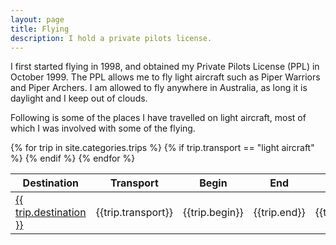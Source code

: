 ```yaml
---
layout: page
title: Flying
description: I hold a private pilots license.
---
```


I first started flying
in 1998, and obtained my Private Pilots
License (PPL) in October 1999. The PPL allows me to fly light aircraft such as
Piper Warriors and Piper Archers. I am allowed to fly anywhere in Australia, as
long it is daylight and I keep out of clouds.

Following is some of the places I have travelled on light aircraft, most of
which I was involved with some of the flying.

<table>
    <thead>
        <tr>
            <th>Destination</th>
            <th>Transport</th>
            <th>Begin</th>
            <th>End</th>
            <th>Purpose</th>
        </tr>
    </thead>
    <tbody>
        {% for trip in site.categories.trips %}
        {% if trip.transport == "light aircraft" %}
        <tr>
            <td><a href="{{ site.baseurl }}{{ trip.url }}">{{ trip.destination }}</a></td>
            <td>{{trip.transport}}</td>
            <td>{{trip.begin}}</td>
            <td>{{trip.end}}</td>
            <td>{{trip.purpose}}</td>
        </tr>
        {% endif %}
        {% endfor %}
    </tbody>
</table>
